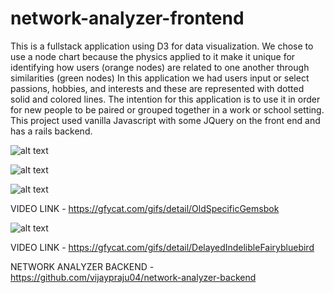 # network-analyzer-frontend

This is a fullstack application using D3 for data visualization. We chose to use a node chart because the physics applied to it make it unique for identifying how users (orange nodes) are related to one another through similarities (green nodes) In this application we had users input or select passions, hobbies, and interests and these are represented with dotted solid and colored lines. The intention for this application is to use it in order for new people to be paired or grouped together in a work or school setting. This project used vanilla Javascript with some JQuery on the front end and has a rails backend. 




![alt text](https://github.com/vijaypraju04/network-analyzer/blob/master/network-analyzerGIF1.gif)




![alt text](https://github.com/vijaypraju04/network-analyzer/blob/master/NETWORK-ANALYZER-2GIF.gif)



![alt text](https://thumbs.gfycat.com/OldSpecificGemsbok-size_restricted.gif)

VIDEO LINK - https://gfycat.com/gifs/detail/OldSpecificGemsbok


![alt text](https://thumbs.gfycat.com/DelayedIndelibleFairybluebird-size_restricted.gif)

VIDEO LINK - https://gfycat.com/gifs/detail/DelayedIndelibleFairybluebird




NETWORK ANALYZER BACKEND - https://github.com/vijaypraju04/network-analyzer-backend
